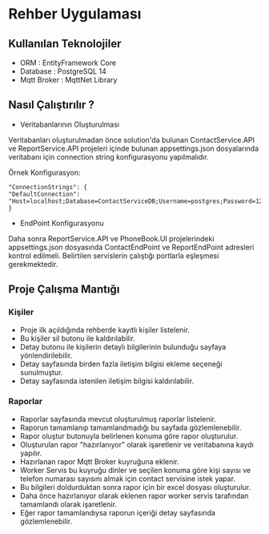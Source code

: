 # Rehber Uygulaması


## Kullanılan Teknolojiler
 
 * ORM :  EntityFramework Core
 * Database : PostgreSQL 14
 * Mqtt Broker : MqttNet Library

## Nasıl Çalıştırılır ?

- Veritabanlarının Oluşturulması

Veritabanları oluşturulmadan önce solution'da bulunan ContactService.API ve ReportService.API projeleri 
içinde bulunan appsettings.json dosyalarında veritabanı için connection string konfigurasyonu yapılmalıdır.

Örnek Konfigurasyon:

    "ConnectionStrings": {
    "DefaultConnection": "Host=localhost;Database=ContactServiceDB;Username=postgres;Password=123456"
    }

- EndPoint Konfigurasyonu 

Daha sonra ReportService.API ve PhoneBook.UI projelerindeki appsettings.json dosyasında ContactEndPoint
 ve ReportEndPoint adresleri kontrol edilmeli. Belirtilen servislerin çalıştığı portlarla eşleşmesi gerekmektedir.


 ## Proje Çalışma Mantığı

### Kişiler

* Proje ilk açıldığında rehberde kayıtlı kişiler listelenir.
* Bu kişiler sil butonu ile kaldırılabilir.
* Detay butonu ile kişilerin detaylı bilgilerinin bulunduğu sayfaya yönlendirilebilir.
* Detay sayfasında birden fazla iletişim bilgisi ekleme seçeneği sunulmuştur.
* Detay sayfasında istenilen iletişim bilgisi kaldırılabilir.

### Raporlar
* Raporlar sayfasında mevcut oluşturulmuş raporlar listelenir.
* Raporun tamamlanıp tamamlandmadığı bu sayfada gözlemlenebilir.
* Rapor oluştur butonuyla belirlenen konuma göre rapor oluşturulur.
* Oluşturulan rapor "hazırlanıyor" olarak işaretlenir ve veritabanına kaydı yapılır.
* Hazırlanan rapor Mqtt Broker kuyruğuna eklenir.
* Worker Servis bu kuyruğu dinler ve seçilen konuma göre kişi sayısı ve telefon numarası sayısını almak için contact servisine istek yapar.
* Bu bilgileri doldurduktan sonra rapor için bir excel dosyası oluşturulur.
* Daha önce hazırlanıyor olarak eklenen rapor worker servis tarafından tamamlandı olarak işaretlenir.
* Eğer rapor tamamlandıysa raporun içeriği detay sayfasında gözlemlenebilir.
